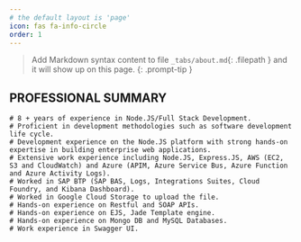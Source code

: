 ```yaml
---
# the default layout is 'page'
icon: fas fa-info-circle
order: 1
---
```


> Add Markdown syntax content to file `_tabs/about.md`{: .filepath } and it will show up on this page.
{: .prompt-tip }


## PROFESSIONAL SUMMARY
    # 8 + years of experience in Node.JS/Full Stack Development.
    # Proficient in development methodologies such as software development life cycle.
    # Development experience on the Node.JS platform with strong hands-on expertise in building enterprise web applications.
    # Extensive work experience including Node.JS, Express.JS, AWS (EC2, S3 and CloudWatch) and Azure (APIM, Azure Service Bus, Azure Function and Azure Activity Logs).
    # Worked in SAP BTP (SAP BAS, Logs, Integrations Suites, Cloud Foundry, and Kibana Dashboard).
    # Worked in Google Cloud Storage to upload the file.
    # Hands-on experience on Restful and SOAP APIs.
    # Hands-on experience on EJS, Jade Template engine.
    # Hands-on experience on Mongo DB and MySQL Databases.
    # Work experience in Swagger UI.
